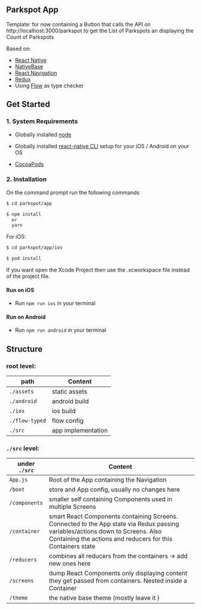 ## Parkspot App

Template: for now containing a Button that calls the API on http://localhost:3000/parkspot to get the List of Parkspots an displaying the Count of Parkspots

Based on:

* [React Native](https://facebook.github.io/react-native/docs/getting-started.html)
* [NativeBase](https://nativebase.io/)
* [React Navigation](https://reactnavigation.org/)
* [Redux](https://github.com/reactjs/redux)
* Using [Flow](https://flow.org/) as type checker

## Get Started

### 1. System Requirements

* Globally installed [node](https://nodejs.org/en/)

* Globally installed [react-native CLI](https://facebook.github.io/react-native/docs/getting-started.html) setup for your iOS / Android on your OS
* [CocoaPods](https://cocoapods.org/)

### 2. Installation

On the command prompt run the following commands

```sh
$ cd parkspot/app

$ npm install
  or
  yarn
```

For iOS:

```sh
$ cd parkspot/app/ios

$ pod install
```

If you want open the Xcode Project then use the .xcworkspace file instead of the project file.

#### Run on iOS

* Run `npm run ios` in your terminal

#### Run on Android

* Run `npm run android` in your terminal

## Structure

### root level:

| path           | Content            |
| -------------- | ------------------ |
| `./assets`     | static assets      |
| `./android`    | android build      |
| `./ios`        | ios build          |
| `./flow-typed` | flow config        |
| `./src`        | app implementation |

### `./src` level:

| under `./src` | Content                                                                                                                                                                                       |
| ------------- | --------------------------------------------------------------------------------------------------------------------------------------------------------------------------------------------- |
| `App.js`      | Root of the App containing the Navigation                                                                                                                                                     |
| `/boot`       | store and App config, usually no changes here                                                                                                                                                 |
| `/components` | smaller self containing Components used in multiple Screens                                                                                                                                   |
| `/container`  | smart React Components containing Screens. Connected to the App state via Redux passing variables/actions down to Screens. Also Containing the actions and reducers for this Containers state |
| `/reducers`   | combines all reducers from the containers -> add new ones here                                                                                                                                |
| `/screens`    | dump React Components only displaying content they get passed from containers. Nested inside a Container                                                                                      |
| `/theme`      | the native base theme (mostly leave it )                                                                                                                                                      |
